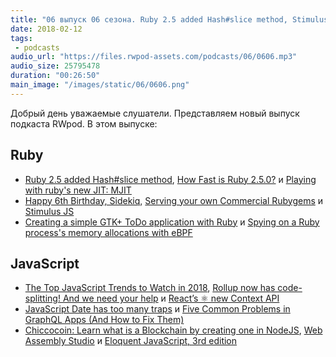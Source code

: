 ```yaml
---
title: "06 выпуск 06 сезона. Ruby 2.5 added Hash#slice method, Stimulus JS, Chiccocoin, Eloquent JavaScript и прочее"
date: 2018-02-12
tags:
 - podcasts
audio_url: "https://files.rwpod-assets.com/podcasts/06/0606.mp3"
audio_size: 25795478
duration: "00:26:50"
main_image: "/images/static/06/0606.png"
---
```


Добрый день уважаемые слушатели. Представляем новый выпуск подкаста RWpod. В этом выпуске:

## Ruby

 - [Ruby 2.5 added Hash#slice method](https://blog.bigbinary.com/2018/02/06/ruby-2-5-added-hash-slice-method.html), [How Fast is Ruby 2.5.0?](http://engineering.appfolio.com/appfolio-engineering/2018/2/4/how-fast-is-ruby-250) и [Playing with ruby's new JIT: MJIT](https://www.johnhawthorn.com/2018/02/playing-with-ruby-jit-mjit/)
 - [Happy 6th Birthday, Sidekiq](http://www.mikeperham.com/2018/02/05/happy-6th-birthday-sidekiq/), [Serving your own Commercial Rubygems](http://www.mikeperham.com/2016/05/17/commercial-gems/) и [Stimulus JS](http://tomkadwill.com/2018/02/06/stimulus-js.html)
 - [Creating a simple GTK+ ToDo application with Ruby](https://iridakos.com/tutorials/2018/01/25/creating-a-gtk-todo-application-with-ruby) и [Spying on a Ruby process's memory allocations with eBPF](https://jvns.ca/blog/2018/01/31/spying-on-a-ruby-process-s-memory-allocations/)

## JavaScript

 - [The Top JavaScript Trends to Watch in 2018](https://hackernoon.com/the-top-javascript-trends-to-watch-in-2018-a8437dd94425), [Rollup now has code-splitting! And we need your help](https://medium.com/rollup/rollup-now-has-code-splitting-and-we-need-your-help-46defd901c82) и [React’s ⚛️ new Context API](https://medium.com/dailyjs/reacts-%EF%B8%8F-new-context-api-70c9fe01596b)
 - [JavaScript Date has too many traps](https://boostlog.io/@asha14/javascript-date-has-too-many-traps-5a71fc4352b91d9de6d0bde3) и [Five Common Problems in GraphQL Apps (And How to Fix Them)](https://medium.freecodecamp.org/five-common-problems-in-graphql-apps-and-how-to-fix-them-ac74d37a293c)
 - [Chiccocoin: Learn what is a Blockchain by creating one in NodeJS](https://developers.caffeina.com/chiccocoin-learn-what-is-a-blockchain-by-creating-one-in-nodejs-12929a89208b), [Web Assembly Studio](https://webassembly.studio/) и [Eloquent JavaScript, 3rd edition](http://eloquentjavascript.net/3rd_edition/)


